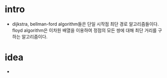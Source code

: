 # intro

- dijkstra, bellman-ford algorithm들은 단일 시작점 최단 경로
  알고리즘들이다. floyd algorithm은 이차원 배열을 이용하여 정점의 모든
  쌍에 대해 최단 거리를 구하는 알고리즘이다.

# idea

- 
